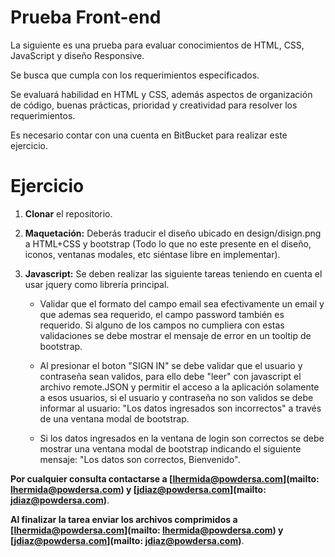 # Prueba Front-end #
La siguiente es una prueba para evaluar conocimientos de HTML, CSS, JavaScript y diseño Responsive.

Se busca que cumpla con los requerimientos especificados.

Se evaluará habilidad en HTML y CSS, además aspectos de organización de código, buenas prácticas, prioridad y creatividad para resolver los requerimientos.

Es necesario contar con una cuenta en BitBucket para realizar este ejercicio.

# Ejercicio #

1. **Clonar** el repositorio.

2. **Maquetación:** Deberás traducir el diseño ubicado en design/disign.png a HTML+CSS y bootstrap (Todo lo que no este presente en el diseño, iconos, ventanas modales, etc siéntase libre en implementar).

3. **Javascript:** Se deben realizar las siguiente tareas teniendo en cuenta el usar jquery como librería principal.

   * Validar que el formato del campo email sea efectivamente un email y que ademas sea requerido, el campo password también es requerido. Si alguno de los campos no cumpliera con estas validaciones se debe mostrar el mensaje de error en un tooltip de bootstrap.

   * Al presionar el boton "SIGN IN" se debe validar que el usuario y contraseña sean validos, para ello debe "leer" con javascript el archivo remote.JSON y permitir el acceso a la aplicación solamente a esos usuarios, si el usuario y contraseña no son validos se debe informar al usuario: "Los datos ingresados son incorrectos" a través de una ventana modal de bootstrap.

   * Si los datos ingresados en la ventana de login son correctos se debe mostrar una ventana modal de bootstrap indicando el siguiente mensaje: "Los datos son correctos, Bienvenido".

**Por cualquier consulta contactarse a [lhermida@powdersa.com](mailto: lhermida@powdersa.com) y [jdiaz@powdersa.com](mailto: jdiaz@powdersa.com)**.

**Al finalizar la tarea enviar los archivos comprimidos a [lhermida@powdersa.com](mailto: lhermida@powdersa.com) y [jdiaz@powdersa.com](mailto: jdiaz@powdersa.com)**.
